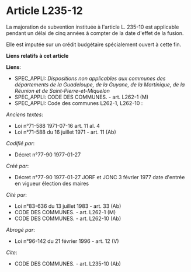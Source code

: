 # Article L235-12

La majoration de subvention instituée à l'article L. 235-10 est applicable pendant un délai de cinq années à compter de la
date d'effet de la fusion. 

Elle est imputée sur un crédit budgétaire spécialement ouvert à cette fin.

**Liens relatifs à cet article**

**Liens**:

  - SPEC_APPLI: *Dispositions non applicables aux communes des départements de la Guadeloupe, de la Guyane, de la Martinique, de la Réunion et de Saint-Pierre-et-Miquelon*
  - SPEC_APPLI: CODE DES COMMUNES. - art. L262-1 (M)
  - SPEC_APPLI: Code des communes L262-1, L262-10 :

_Anciens textes_:

  - Loi n°71-588 1971-07-16 art. 11 al. 4
  - Loi n°71-588 du 16 juillet 1971 - art. 11 (Ab)

_Codifié par_:

  - Décret n°77-90 1977-01-27

_Créé par_:

  - Décret n°77-90 1977-01-27 JORF et JONC 3 février 1977 date d'entrée en vigueur élection des maires

_Cité par_:

  - Loi n°83-636 du 13 juillet 1983 - art. 33 (Ab)
  - CODE DES COMMUNES. - art. L262-1 (M)
  - CODE DES COMMUNES. - art. L262-10 (Ab)

_Abrogé par_:

  - Loi n°96-142 du 21 février 1996 - art. 12 (V)

_Cite_:

  - CODE DES COMMUNES. - art. L235-10 (Ab)
